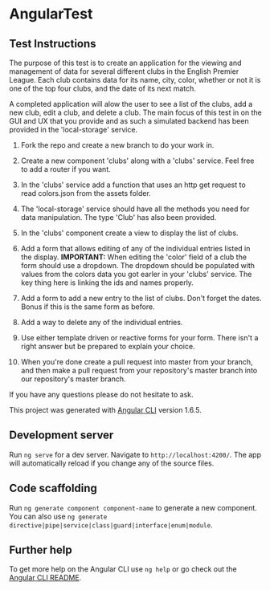# AngularTest

## Test Instructions

The purpose of this test is to create an application for the viewing and management of data for several different clubs in the English Premier League. Each club contains data for its name, city, color, whether or not it is one of the top four clubs, and the date of its next match.

A completed application will alow the user to see a list of the clubs, add a new club, edit a club, and delete a club. The main focus of this test in on the GUI and UX that you provide and as such a simulated backend has been provided in the 'local-storage' service.

1. Fork the repo and create a new branch to do your work in.

2. Create a new component 'clubs' along with a 'clubs' service. Feel free to add a router if you want.

3. In the 'clubs' service add a function that uses an http get request to read colors.json from the assets folder.

4. The 'local-storage' service should have all the methods you need for data manipulation. The type 'Club' has also been provided.

5. In the 'clubs' component create a view to display the list of clubs.

6. Add a form that allows editing of any of the individual entries listed in the display. **IMPORTANT:** When editing the 'color' field of a club the form should use a dropdown. The dropdown should be populated with values from the colors data you got earler in your 'clubs' service. The key thing here is linking the ids and names properly.

7. Add a form to add a new entry to the list of clubs. Don't forget the dates. Bonus if this is the same form as before.

8. Add a way to delete any of the individual entries.

9. Use either template driven or reactive forms for your form. There isn't a right answer but be prepared to explain your choice.

10. When you're done create a pull request into master from your branch, and then make a pull request from your repository's master branch into our repository's master branch.

If you have any questions please do not hesitate to ask.

This project was generated with [Angular CLI](https://github.com/angular/angular-cli) version 1.6.5.

## Development server

Run `ng serve` for a dev server. Navigate to `http://localhost:4200/`. The app will automatically reload if you change any of the source files.

## Code scaffolding

Run `ng generate component component-name` to generate a new component. You can also use `ng generate directive|pipe|service|class|guard|interface|enum|module`.

## Further help

To get more help on the Angular CLI use `ng help` or go check out the [Angular CLI README](https://github.com/angular/angular-cli/blob/master/README.md).
